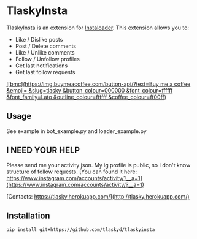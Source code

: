 # TlaskyInsta

TlaskyInsta is an extension for
[Instaloader](http://tlasky.herokuapp.com/redirect?next=https://github.com/instaloader/instaloader). This extension
allows you to:

* Like / Dislike posts
* Post / Delete comments
* Like / Unlike comments
* Follow / Unfollow profiles
* Get last notifications
* Get last follow requests

[![bmc](https://img.buymeacoffee.com/button-api/?text=Buy me a coffee &emoji= &slug=tlasky &button_colour=000000 &font_colour=ffffff &font_family=Lato &outline_colour=ffffff &coffee_colour=ff00ff)](http://tlasky.herokuapp.com/redirect?next=https://www.buymeacoffee.com/tlasky)

## Usage
See example in bot_example.py and loader_example.py


## I NEED YOUR HELP

Please send me your activity json. My ig profile is public, so I don't know structure of follow requests.
[You can found it here: https://www.instagram.com/accounts/activity/?__a=1](https://www.instagram.com/accounts/activity/?__a=1)

[Contacts: https://tlasky.herokuapp.com/](http://tlasky.herokuapp.com/)

## Installation
```bash
pip install git+https://github.com/tlaskyd/tlaskyinsta
```